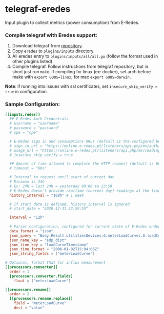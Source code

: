 # telegraf-eredes

Input plugin to collect metrics (power consumption) from E-Redes.

### Compile telegraf with Eredes support:

1. Download telegraf from [repository](https://github.com/influxdata/telegraf). 
2. Copy `eredes` to `plugins/inputs` directory.
3. All eredes entry to `plugins/inputs/all/all.go` (follow the format used in other plugins listed).
4. Compile telegraf. Follow instructions from telegraf repository, but in short just run `make`. If compiling for linux (ex: docker), set arch before make with `export GOOS=linux`; for mac `export GOOS=darwin`.

**Note**: if running into issues with ssl certificates, set `insecure_skip_verify = true` in configuration.

### Sample Configuration:

```toml
[[inputs.redes]]
  ## E-Redes Auth Credentials
  # username = "username"
  # password = "password"
  # cpe = "cpe"

  # E-Redes sign in and consumptions URLs (default is the configured below)
  # sign_in_url = "https://online.e-redes.pt/listeners/api.php/ms/auth/auth/signin"
  # usage_url = "https://online.e-redes.pt/listeners/api.php/ms/reading/data-usage/sysgrid/get"
  # insecure_skip_verify = true

  ## Amount of time allowed to complete the HTTP request (default is 60s)
  # timeout = "60s"

  # Interval to request until start of current day
  # Minimum is 24h
  # Ex: 24h = last 24h = yesterday 00:00 to 23:59
  # E-Redes doesn't provide realtime (current day) readings at the time
  history_interval = "168h" # 1 week

  # If start date is defined, history_interval is ignored
  # start_date = "2020-12-31 23:59:59"

  interval = "12h"
  
  # Parser configuration, configured for current state of E-Redes endpoints
  data_format = "json"
  json_query = "Body.Result.utilitiesDevices.0.meterLoadCurves.0.loadCurves"
  json_name_key = "edp_dist"
  json_time_key = "loadCurveTimestamp"
  json_time_format = "2006-01-02T15:04:05Z"
  json_string_fields = ["meterLoadCurve"]

# Optional, format that for influx measurement
[[processors.converter]]
  order = 1
  [processors.converter.fields]
    float = ["meterLoadCurve"]

[[processors.rename]]
  order = 2
  [[processors.rename.replace]]
    field = "meterLoadCurve"
    dest = "value"
```
